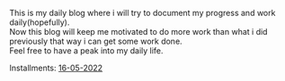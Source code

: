 This is my daily blog where i will try to document my progress and work daily(hopefully).   
Now this blog will keep me motivated to do more work than what i did previously that way i can get some work done.   
Feel free to have a peak into my daily life.

Installments:
[16-05-2022](dailyblog/16052022.md)